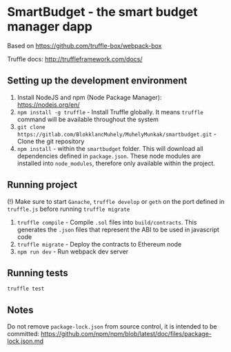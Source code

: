 # SmartBudget - the smart budget manager dapp
Based on https://github.com/truffle-box/webpack-box

Truffle docs: http://truffleframework.com/docs/

## Setting up the development environment
1) Install NodeJS and npm (Node Package Manager): https://nodejs.org/en/
2) `npm install -g truffle` - Install Truffle globally. It means `truffle` command will be available throughout the system
3) `git clone https://gitlab.com/BlokklancMuhely/MuhelyMunkak/smartbudget.git`  - Clone the git repository
4) `npm install` - within the `smartbudget` folder. This will download all dependencies defined in `package.json`. These node modules are installed into `node_modules`, therefore only available within the project.

## Running project
(!) Make sure to start `Ganache`, `truffle develop` or `geth` on the port defined in `truffle.js` before running `truffle migrate`

1) `truffle compile` - Compile `.sol` files into `build/contracts`. This generates the `.json` files that represent the ABI to be used in javascript code
2) `truffle migrate` - Deploy the contracts to Ethereum node
3) `npm run dev` - Run webpack dev server

## Running tests
`truffle test`

## Notes
Do not remove `package-lock.json` from source control, it is intended to be committed: https://github.com/npm/npm/blob/latest/doc/files/package-lock.json.md
